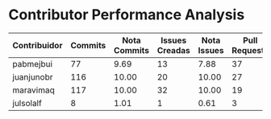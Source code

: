 # Contributor Performance Analysis

| Contribuidor | Commits | Nota Commits | Issues Creadas | Nota Issues | Pull Requests | Nota Pull Requests | Workflows | Nota Workflows | Nota Final |
|--------------|---------|--------------|----------------|------------|---------------|---------------------|-----------|---------------|-----------|
| pabmejbui | 77 | 9.69 | 13 | 7.88 | 37 | 10.00 | 10 | 10.00 | 9.39 |
| juanjunobr | 116 | 10.00 | 20 | 10.00 | 27 | 10.00 | 10 | 10.00 | 10.00 |
| maravimaq | 117 | 10.00 | 32 | 10.00 | 19 | 10.00 | 10 | 10.00 | 10.00 |
| julsolalf | 8 | 1.01 | 1 | 0.61 | 3 | 6.00 | 0 | 0.00 | 1.90 |
